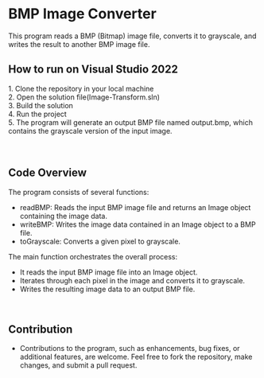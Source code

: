 <h1>BMP Image Converter</h1>
This program reads a BMP (Bitmap) image file, converts it to grayscale, and writes the result to another BMP image file.

<h2>How to run on Visual Studio 2022</h2>
1. Clone the repository in your local machine <br>
2. Open the solution file(Image-Transform.sln) <br>
3. Build the solution <br>
4. Run the project <br>
5. The program will generate an output BMP file named output.bmp, which contains the grayscale version of the input image. <br>
<br>
<br>
<h2>Code Overview</h2>
The program consists of several functions: <br>
<ul>
<li>readBMP: Reads the input BMP image file and returns an Image object containing the image data. </li>
<li>writeBMP: Writes the image data contained in an Image object to a BMP file. </li> 
<li>toGrayscale: Converts a given pixel to grayscale.</li>
</ul>
The main function orchestrates the overall process: <br>
<ul>
<li>It reads the input BMP image file into an Image object. </li>
<li>Iterates through each pixel in the image and converts it to grayscale.</li>
<li>Writes the resulting image data to an output BMP file.</li>
</ul>
<br>
<h2>Contribution</h2>
<ul>
<li>Contributions to the program, such as enhancements, bug fixes, or additional features, are welcome. Feel free to fork the repository, make changes, and submit a pull request.</li></ul>
